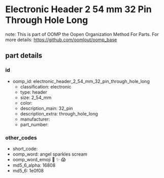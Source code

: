 # Electronic Header 2 54 mm 32 Pin Through Hole Long  

note: This is part of OOMP the Oopen Organization Method For Parts. For more details: https://github.com/oomlout/oomp_base

##  part details





### id
* oomp_id: electronic_header_2_54_mm_32_pin_through_hole_long
  * classification: electronic
  * type: header
  * size: 2_54_mm
  * color: 
  * description_main: 32_pin
  * description_extra: through_hole_long
  * manufacturer: 
  * part_number: 

### other_codes
* short_code: 
* oomp_word: angel sparkles scream
* oomp_word_emoji :angel: :sparkles: :scream:
* md5_6_alpha: 16808
* md5_6: 1e0f08